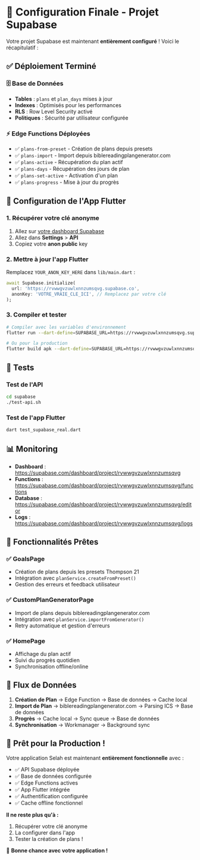 # 🎯 Configuration Finale - Projet Supabase

Votre projet Supabase est maintenant **entièrement configuré** ! Voici le récapitulatif :

## ✅ **Déploiement Terminé**

### 🗄️ **Base de Données**
- **Tables** : `plans` et `plan_days` mises à jour
- **Indexes** : Optimisés pour les performances
- **RLS** : Row Level Security activé
- **Politiques** : Sécurité par utilisateur configurée

### ⚡ **Edge Functions Déployées**
- ✅ `plans-from-preset` - Création de plans depuis presets
- ✅ `plans-import` - Import depuis biblereadingplangenerator.com
- ✅ `plans-active` - Récupération du plan actif
- ✅ `plans-days` - Récupération des jours de plan
- ✅ `plans-set-active` - Activation d'un plan
- ✅ `plans-progress` - Mise à jour du progrès

## 🔧 **Configuration de l'App Flutter**

### 1. Récupérer votre clé anonyme

1. Allez sur [votre dashboard Supabase](https://supabase.com/dashboard/project/rvwwgvzuwlxnnzumsqvg)
2. Allez dans **Settings** > **API**
3. Copiez votre **anon public** key

### 2. Mettre à jour l'app Flutter

Remplacez `YOUR_ANON_KEY_HERE` dans `lib/main.dart` :

```dart
await Supabase.initialize(
  url: 'https://rvwwgvzuwlxnnzumsqvg.supabase.co',
  anonKey: 'VOTRE_VRAIE_CLE_ICI', // Remplacez par votre clé
);
```

### 3. Compiler et tester

```bash
# Compiler avec les variables d'environnement
flutter run --dart-define=SUPABASE_URL=https://rvwwgvzuwlxnnzumsqvg.supabase.co --dart-define=SUPABASE_ANON_KEY=VOTRE_CLE

# Ou pour la production
flutter build apk --dart-define=SUPABASE_URL=https://rvwwgvzuwlxnnzumsqvg.supabase.co --dart-define=SUPABASE_ANON_KEY=VOTRE_CLE
```

## 🧪 **Tests**

### Test de l'API
```bash
cd supabase
./test-api.sh
```

### Test de l'app Flutter
```bash
dart test_supabase_real.dart
```

## 📊 **Monitoring**

- **Dashboard** : https://supabase.com/dashboard/project/rvwwgvzuwlxnnzumsqvg
- **Functions** : https://supabase.com/dashboard/project/rvwwgvzuwlxnnzumsqvg/functions
- **Database** : https://supabase.com/dashboard/project/rvwwgvzuwlxnnzumsqvg/editor
- **Logs** : https://supabase.com/dashboard/project/rvwwgvzuwlxnnzumsqvg/logs

## 🚀 **Fonctionnalités Prêtes**

### ✅ **GoalsPage**
- Création de plans depuis les presets Thompson 21
- Intégration avec `planService.createFromPreset()`
- Gestion des erreurs et feedback utilisateur

### ✅ **CustomPlanGeneratorPage**
- Import de plans depuis biblereadingplangenerator.com
- Intégration avec `planService.importFromGenerator()`
- Retry automatique et gestion d'erreurs

### ✅ **HomePage**
- Affichage du plan actif
- Suivi du progrès quotidien
- Synchronisation offline/online

## 🔄 **Flux de Données**

1. **Création de Plan** → Edge Function → Base de données → Cache local
2. **Import de Plan** → biblereadingplangenerator.com → Parsing ICS → Base de données
3. **Progrès** → Cache local → Sync queue → Base de données
4. **Synchronisation** → Workmanager → Background sync

## 🎉 **Prêt pour la Production !**

Votre application Selah est maintenant **entièrement fonctionnelle** avec :
- ✅ API Supabase déployée
- ✅ Base de données configurée
- ✅ Edge Functions actives
- ✅ App Flutter intégrée
- ✅ Authentification configurée
- ✅ Cache offline fonctionnel

**Il ne reste plus qu'à :**
1. Récupérer votre clé anonyme
2. La configurer dans l'app
3. Tester la création de plans !

🚀 **Bonne chance avec votre application !**
